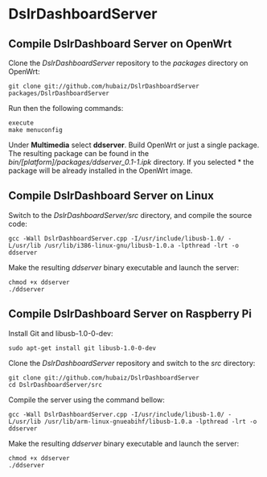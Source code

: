 DslrDashboardServer
===================

## Compile DslrDashboard Server on OpenWrt

Clone the *DslrDashboardServer* repository to the *packages* directory on OpenWrt:

	git clone git://github.com/hubaiz/DslrDashboardServer packages/DslrDashboardServer

Run then the following commands:

	execute
	make menuconfig

Under **Multimedia** select **ddserver**. Build OpenWrt or just a single package. The resulting package can be found in the *bin/[platform]/packages/ddserver_0.1-1.ipk* directory. If you selected * the package will be already installed in the OpenWrt image.


## Compile DslrDashboard Server on Linux

Switch to the *DslrDashboardServer/src* directory, and compile the source code:

	gcc -Wall DslrDashboardServer.cpp -I/usr/include/libusb-1.0/ -L/usr/lib /usr/lib/i386-linux-gnu/libusb-1.0.a -lpthread -lrt -o ddserver

Make the resulting *ddserver* binary executable and launch the server:

	chmod +x ddserver
	./ddserver

## Compile DslrDashboard Server on Raspberry Pi

Install Git and libusb-1.0-0-dev:

	sudo apt-get install git libusb-1.0-0-dev

Clone the *DslrDashboardServer* repository and switch to the *src* directory:

	git clone git://github.com/hubaiz/DslrDashboardServer
	cd DslrDashboardServer/src

Compile the server using the command bellow:

	gcc -Wall DslrDashboardServer.cpp -I/usr/include/libusb-1.0/ -L/usr/lib /usr/lib/arm-linux-gnueabihf/libusb-1.0.a -lpthread -lrt -o ddserver

Make the resulting *ddserver* binary executable and launch the server:

	chmod +x ddserver
	./ddserver
